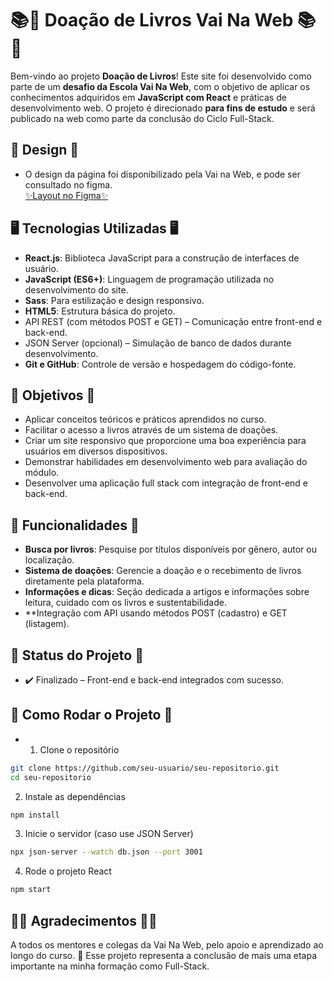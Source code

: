 # 📚🌱 Doação de Livros Vai Na Web 📚🌱

Bem-vindo ao projeto **Doação de Livros**! Este site foi desenvolvido como parte de um **desafio da Escola Vai Na Web**, com o objetivo de aplicar os conhecimentos adquiridos em **JavaScript com React** e práticas de desenvolvimento web. O projeto é direcionado **para fins de estudo** e será publicado na web como parte da conclusão do Ciclo Full-Stack.

## 🎨 Design 🎨
- O design da página foi disponibilizado pela Vai na Web, e pode ser consultado no figma.  
[✨Layout no Figma✨](https://www.figma.com/design/MDGn9uI2Ny5Y8sOJWnmfRp/Proposta-Empower?node-id=0-1&node-type=canvas&t=3Kl48uLDGAjYeLz6-0)  

## 🖥️ Tecnologias Utilizadas 🖥️

- **React.js**: Biblioteca JavaScript para a construção de interfaces de usuário.
- **JavaScript (ES6+)**: Linguagem de programação utilizada no desenvolvimento do site.
- **Sass**: Para estilização e design responsivo.
- **HTML5**: Estrutura básica do projeto.
- API REST (com métodos POST e GET) – Comunicação entre front-end e back-end.
- JSON Server (opcional) – Simulação de banco de dados durante desenvolvimento.
- **Git e GitHub**: Controle de versão e hospedagem do código-fonte.

## 🎯 Objetivos 🎯

- Aplicar conceitos teóricos e práticos aprendidos no curso.
- Facilitar o acesso a livros através de um sistema de doações.
- Criar um site responsivo que proporcione uma boa experiência para usuários em diversos dispositivos.
- Demonstrar habilidades em desenvolvimento web para avaliação do módulo.
- Desenvolver uma aplicação full stack com integração de front-end e back-end.

## 🚀 Funcionalidades 🚀

- **Busca por livros**: Pesquise por títulos disponíveis por gênero, autor ou localização.
- **Sistema de doações**: Gerencie a doação e o recebimento de livros diretamente pela plataforma.
- **Informações e dicas**: Seção dedicada a artigos e informações sobre leitura, cuidado com os livros e sustentabilidade.
- **Integração com API usando métodos POST (cadastro) e GET (listagem).

## 🚧 Status do Projeto 🚧
- ✔️ Finalizado – Front-end e back-end integrados com sucesso.

## 📁 Como Rodar o Projeto 📁
- 1. Clone o repositório
```bash
git clone https://github.com/seu-usuario/seu-repositorio.git
cd seu-repositorio
```
2. Instale as dependências
```bash
npm install
```
3. Inicie o servidor (caso use JSON Server)
```bash
npx json-server --watch db.json --port 3001
```
4. Rode o projeto React
```bash
npm start
```
## 🤝💙 Agradecimentos 🤝💙
A todos os mentores e colegas da Vai Na Web, pelo apoio e aprendizado ao longo do curso. 🚀
Esse projeto representa a conclusão de mais uma etapa importante na minha formação como Full-Stack.

